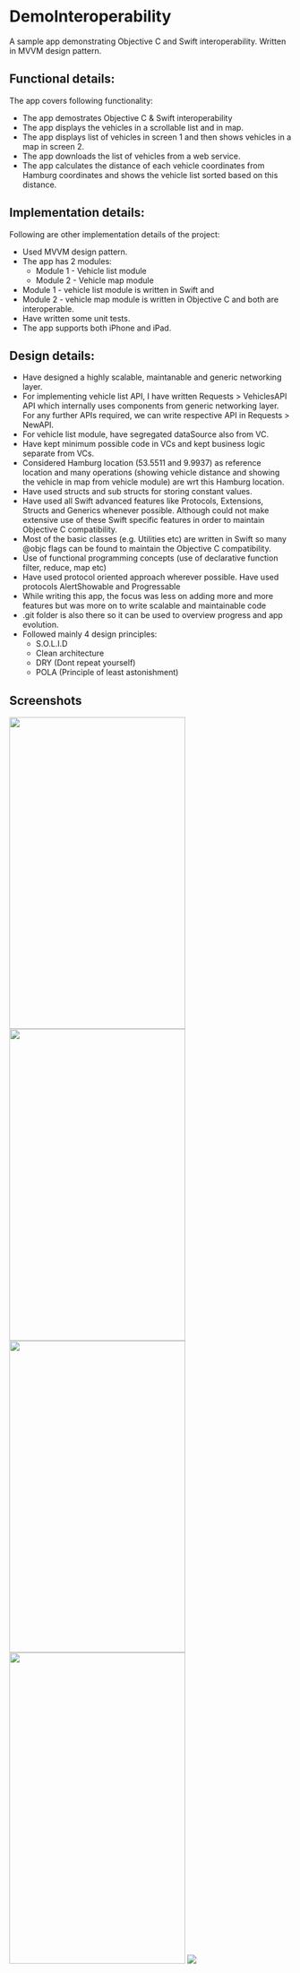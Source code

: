 # DemoInteroperability
A sample app demonstrating Objective C and Swift interoperability. Written in MVVM design pattern.

## Functional details:
The app covers following functionality:
* The app demostrates Objective C & Swift interoperability
* The app displays the vehicles in a scrollable list and in map.
* The app displays list of vehicles in screen 1 and then shows vehicles in a map in screen 2.
* The app downloads the list of vehicles from a web service.
* The app calculates the distance of each vehicle coordinates from Hamburg coordinates and shows the vehicle list sorted based on this distance.

## Implementation details:
Following are other implementation details of the project:
* Used MVVM design pattern.
* The app has 2 modules:
   * Module 1 - Vehicle list module
   * Module 2 - Vehicle map module
* Module 1 - vehicle list module is written in Swift and 
* Module 2 - vehicle map module is written in Objective C and both are interoperable.
* Have written some unit tests. 
* The app supports both iPhone and iPad.

## Design details:
* Have designed a highly scalable, maintanable and generic networking layer. 
* For implementing vehicle list API, I have written Requests > VehiclesAPI API which internally uses components from generic networking layer. For any further APIs required, we can write respective API in Requests > NewAPI. 
* For vehicle list module, have segregated dataSource also from VC. 
* Have kept minimum possible code in VCs and kept business logic separate from VCs.
* Considered Hamburg location (53.5511 and 9.9937) as reference location and many operations (showing vehicle distance and showing the vehicle in map from vehicle module) are wrt this Hamburg location.
* Have used structs and sub structs for storing constant values.
* Have used all Swift advanced features like Protocols, Extensions, Structs and Generics whenever possible. Although could not make extensive use of these Swift specific features in order to maintain Objective C compatibility.
* Most of the basic classes (e.g. Utilities etc) are written in Swift so many @objc flags can be found to maintain the Objective C compatibility.
* Use of functional programming concepts (use of declarative function filter, reduce, map etc)
* Have used protocol oriented approach wherever possible. Have used protocols AlertShowable and Progressable
* While writing this app, the focus was less on adding more and more features but was more on to write scalable and maintainable code
* .git folder is also there so it can be used to overview progress and app evolution.
* Followed mainly 4 design principles:
    * S.O.L.I.D
    * Clean architecture
    * DRY (Dont repeat yourself)
    * POLA (Principle of least astonishment)

## Screenshots
<img src = "Screens/1.png" width=314.4 height=556.8> <img src = "Screens/2.png" width=314.4 height=556.8> <img src = "Screens/3.png" width=314.4 height=556.8> <img src = "Screens/4.png" width=314.4 height=556.8> <img src = "Screens/5.png">
